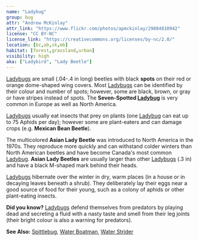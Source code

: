 ```yaml
---
name: "Ladybug"
group: bug
attr: "Andrew McKinlay"
attr_link: "https://www.flickr.com/photos/apmckinlay/29084810942"
license: "CC BY-NC"
license_link: "https://creativecommons.org/licenses/by-nc/2.0/"
location: [bc,ab,sk,mb]
habitat: [forest,grassland,urban]
visibility: high
aka: ["Ladybird", "Lady Beetle"]
---
```

[Ladybugs](/insects/ladybug/) are small (.04-.4 in long) beetles with black **spots** on their red or orange dome-shaped wing covers. Most [Ladybugs](/insects/ladybug/) can be identified by their colour and number of spots; however, some are black, brown, or gray or have stripes instead of spots. The **Seven-Spotted [Ladybug](/insects/ladybug/)** is very common in Europe as well as North America.

[Ladybugs](/insects/ladybug/) usually eat insects that prey on plants (one [Ladybug](/insects/ladybug/) can eat up to 75 Aphids per day); however some are plant-eaters and can damage crops (e.g. **Mexican Bean Beetle**).

The multicolored **Asian Lady Beetle** was introduced to North America in the 1970s. They reproduce more quickly and can withstand colder winters than North American beetles and have become Canada's most common [Ladybug](/insects/ladybug/). **Asian Lady Beetles** are usually larger than other [Ladybugs](/insects/ladybug/) (.3 in) and have a black M-shaped mark behind their heads.

[Ladybugs](/insects/ladybug/) hibernate over the winter in dry, warm places (in a house or in decaying leaves beneath a shrub). They deliberately lay their eggs near a good source of food for their young, such as a colony of aphids or other plant-eating insects.

**Did you know?** [Ladybugs](/insects/ladybug/) defend themselves from predators by playing dead and secreting a fluid with a nasty taste and smell from their leg joints (their bright colour is also a warning for predators).

<!-- generated, do not edit -->
**See Also:**
[Spittlebug](/insects/spitbug/),
[Water Boatman](/insects/watboat/),
[Water Strider](/insects/watstrid/)
